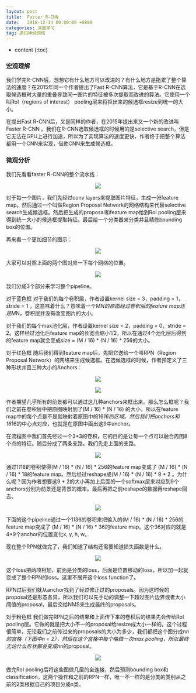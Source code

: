 ```yaml
---
layout: post
title:  Faster R-CNN
date:   2018-12-14 00:00:00 +0800
categories: 深度学习
tag: 递归神经网络
---
```


* content
{:toc}


### 宏观理解

我们学完R-CNN后，想想它有什么地方可以改进的？有什么地方是拖累了整个算法的速度？在2015年同一个作者提出了Fast R-CNN算法，它是基于R-CNN在选取候选框时大量的重叠导致同一图片的特征被多次提取而改进的算法。它使用一个叫RoI（regions of interest） pooling层来将抠出来的候选框resize到统一的大小。

在提出Fast R-CNN后，又是同样的作者，在2015年提出来又一个新的改进叫Faster R-CNN 。我们在R-CNN选取候选框的时候用的是selective search，但是它无法在GPU上进行加速，所以为了实现算法的速度更快，作者终于把整个算法都用一个CNN来实现，借助CNN来生成候选框。

### 微观分析

我们先看看faster R-CNN的整个流水线：

<p align="center"> 
  <img src="/imgs/fasterrcnn/1.png">
</p>

对于每一个图片，我们先经过conv layers来提取图片特征，生成一张feature map。然后通过一个叫做Region Proposal Network的网络结构来代替selective search生成候选框。然后把生成的proposal和feature map给到RoI pooling层来得到统一大小的候选框提取特征。最后给一个分类器来分类并且精修bounding box的位置。

再来看一个更加细节的图示：

<p align="center"> 
  <img src="/imgs/fasterrcnn/2.jpeg">
</p>

大家可以对照上面的两个图对应一下每个网络的位置。

<p align="center"> 
  <img src="/imgs/fasterrcnn/3.jpeg">
</p>

我们分成3个部分来学习整个pipeline。

对于蓝色框
对于我们的每个卷积层，作者设置kernel size = 3，padding = 1，stride = 1 。这意味着什么？意味着一个M*N的原图经过卷积后的feature map还是M*N，卷积层并没有改变图片的大小。

对于我们的每个max池化层，作者设置kernel size = 2，padding = 0，stride = 2。这样经过池化后feature map的长宽会缩小1/2，所以在通过4个池化层后得到的feature map就会变成size = (M / 16) * (N / 16) * 256的大小。

对于红色框
随后我们得到feature map后，先把它送给一个叫RPN（Region Proposal Network）的网络来生成候选框。在选候选框的时候，作者预定义了三种形状并且三种大小的Anchors：

  <p align="center"> 
  <img src="/imgs/fasterrcnn/4.png">
</p>

<p align="center"> 
  <img src="/imgs/fasterrcnn/5.png">
</p>

作者期望几乎所有的前景都可以通过这几种anchors来框出来。那么怎么框呢？我们之前在卷积层中把原图映射到了(M / 16) * (N / 16) 的大小，所以在feature map中的每个点是不是就映射着原图中的16*16的区域。然后我们把anchors和16*16的中心点对应，也就是在原图中画出这9中anchor。

在流程图中我们首先经过一个3*3的卷积，它的目的是让每一个点可以融合周围8个点的特征。随后分成了两条支路。我们先走上面的支路。

<p align="center"> 
  <img src="/imgs/fasterrcnn/6.png">
</p>

通过1*1*18的卷积使得(M / 16) * (N / 16) * 256的feature map变成了 (M / 16) * (N / 16) * 18的feature map。然后经过reshape成(M / 16) * (N / 16) * 9 * 2 。为什么呢？因为作者想要这9 * 2的大小再加上后面的一个softmax层来对应到9个anchors分别为前景还是背景的概率。最后再把之前reshape的数据再reshape回去。

<p align="center"> 
  <img src="/imgs/fasterrcnn/7.png">
</p>

下面的这个pipeline通过一个1*1*36的卷积来把输入的(M / 16) * (N / 16) * 256的feature map变成了 (M / 16) * (N / 16) * 36的feature map。这个36对应的就是4*9个anchor的位置变化x, y, h, w。

现在整个RPN就做完了，我们知道了结构还需要知道损失函数是什么。

<p align="center"> 
  <img src="/imgs/fasterrcnn/8.png">
</p>

这个loss把两项相加，前面是分类的loss，后面是位置移动的loss，所以加一起就变成了整个RPN的loss。这里不展开这个loss function了。

RPN过后我们就从anchor找到了经过修正过的proposals。因为这时候的proposal还是形态各异，所以我们可以先手动的调整一下超过图片边界或者大小阈值的proposal，最后交给NMS来生成最终的proposals。

对于粉色框
我们做完RPN之后的结果和上面传下来的卷积后的结果先会传给RoI pooling层。它做的就是把大小不一的proposal给resize成大小一样的。这个过程很简单，无论我们之前传过来的proposals的大小为多少，我们都把这个图分成n*n的宫格（下图中n = 2），然后在这个宫格中每个格做一次max pooling，所以最终无论什么形状都会变成n*n的proposal。

<p align="center"> 
  <img src="/imgs/fasterrcnn/9.gif">
</p>

做完RoI pooling后将这些图做几层的全连接，然后预测bounding box和classification，这两个操作和之前的RPN一样，唯一不一样的是分类的类别从之前的2类根据自己的项目分成n类。
